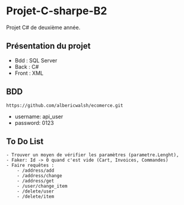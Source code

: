 # Projet-C-sharpe-B2
Projet C# de deuxième année.


## Présentation du projet
- Bdd : SQL Server
- Back : C#
- Front : XML

## BDD
    https://github.com/albericwalsh/ecomerce.git

- username: api_user
- password: 0123


## To Do List
    - Trouver un moyen de vérifier les paramètres (parametre.Lenght),
    - Faker: Id -> 0 quand c'est vide (Cart, Invoices, Commandes)
    - Faire requêtes :
        - /address/add
        - /address/change
        - /address/get
        - /user/change_item
        - /delete/user
        - /delete/item